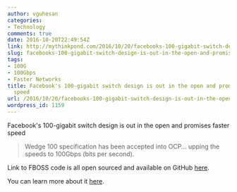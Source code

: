 ```yaml
---
author: vguhesan
categories:
- Technology
comments: true
date: 2016-10-20T22:49:54Z
link: http://mythinkpond.com/2016/10/20/facebooks-100-gigabit-switch-design-is-out-in-the-open-and-promises-faster-speed/
slug: facebooks-100-gigabit-switch-design-is-out-in-the-open-and-promises-faster-speed
tags:
- 100G
- 100Gbps
- Faster Networks
title: Facebook's 100-gigabit switch design is out in the open and promises faster
  speed
url: /2016/10/20/facebooks-100-gigabit-switch-design-is-out-in-the-open-and-promises-faster-speed/
wordpress_id: 1159
---
```


Facebook's 100-gigabit switch design is out in the open and promises faster speed


<blockquote>Wedge 100 specification has been accepted into OCP... upping the speeds to 100Gbps (bits per second).</blockquote>


Link to FBOSS code is all open sourced and available on GitHub [here](https://github.com/facebook/fboss/tree/master/fboss).

You can learn more about it [here](https://code.facebook.com/posts/1802489260027439/wedge-100-more-open-and-versatile-than-ever/).
